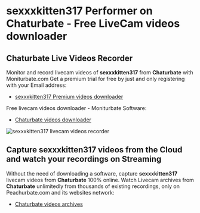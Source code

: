 # sexxxkitten317 Performer on Chaturbate - Free LiveCam videos downloader

## Chaturbate Live Videos Recorder

Monitor and record livecam videos of **sexxxkitten317** from **Chaturbate** with Moniturbate.com
Get a premium trial for free by just and only registering with your Email address:
* [sexxxkitten317 Premium videos downloader](https://moniturbate.com/request-demo-licence-key.html)

Free livecam videos downloader - Moniturbate Software:
* [Chaturbate videos downloader](https://moniturbate.com/moniturbate-download-software.html)

![sexxxkitten317 livecam videos recorder](https://peachurnet.com/templates/moniturbate-software.png)


## Capture sexxxkitten317 videos from the Cloud and watch your recordings on Streaming

Without the need of downloading a software, capture **sexxxkitten317** livecam videos from **Chaturbate** 100% online.
Watch Livecam archives from **Chaturbate** unlimitedly from thousands of existing recordings, only on Peachurbate.com and its websites network:
* [Chaturbate videos archives](https://peachurnet.com/)